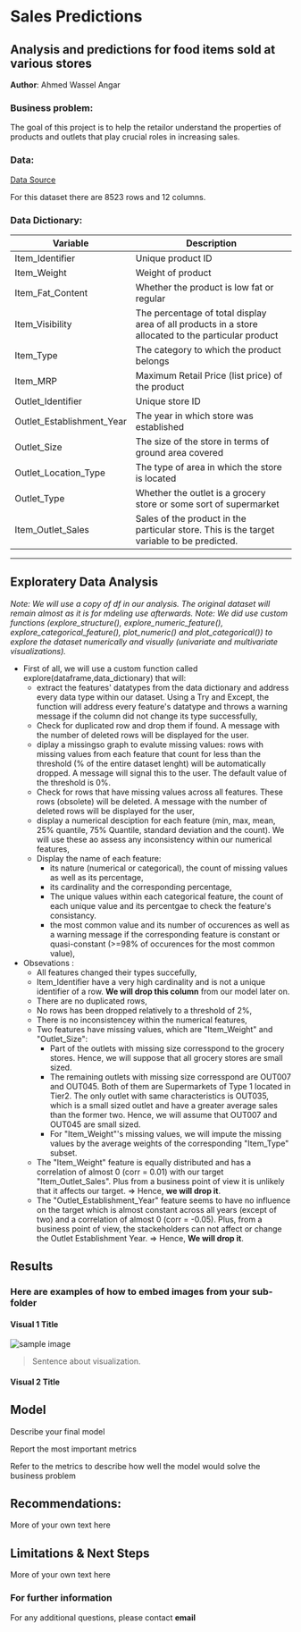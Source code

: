 # Sales Predictions
## Analysis and predictions for food items sold at various stores 

**Author**: Ahmed Wassel Angar 

### Business problem:

The goal of this project is to help the retailor understand the properties of products and outlets that play crucial roles in increasing sales.


### Data:
[Data Source](https://drive.google.com/file/d/1pjfwuYRLDsei9Z8gYFtHhi-pEKxp8DAA/view)

For this dataset there are 8523 rows and 12 columns.
### Data Dictionary:
Variable  | Description
-------------------|------------------
Item_Identifier             | Unique product ID
Item_Weight                 | Weight of product
Item_Fat_Content            | Whether the product is low fat or regular
Item_Visibility             | The percentage of total display area of all products in a store allocated to the particular product
Item_Type                   | The category to which the product belongs
Item_MRP                    | Maximum Retail Price (list price) of the product
Outlet_Identifier           | Unique store ID
Outlet_Establishment_Year   | The year in which store was established
Outlet_Size                 | The size of the store in terms of ground area covered
Outlet_Location_Type        | The type of area in which the store is located
Outlet_Type                 | Whether the outlet is a grocery store or some sort of supermarket
Item_Outlet_Sales           | Sales of the product in the particular store. This is the target variable to be predicted.
---


## Exploratery Data Analysis
*Note: We will use a copy of df in our analysis. The original dataset will remain almost as it is for mdeling use afterwards.*
*Note: We did use custom functions (explore_structure(), explore_numeric_feature(), explore_categorical_feature(), plot_numeric() and plot_categorical()) to explore the dataset numerically and visually (univariate and multivariate visualizations).*
- First of all, we will use a custom function called explore(dataframe,data_dictionary) that will:
    - extract the features' datatypes from the data dictionary and address every data type within our dataset. Using a Try and Except, the       function will address every feature's datatype and throws a warning message if the column did not change its type successfully,
    - Check for duplicated row and drop them if found. A message with the number of deleted rows will be displayed for the user.
    - diplay a missingso graph to evalute missing values: rows with missing values from each feature that count for less than the threshold (% of the entire dataset lenght) will be automatically dropped. A message will signal this to the user. The default value of the threshold is 0%.
    - Check for rows that have missing values across all features. These rows (obsolete) will be deleted. A message with the number of deleted rows will be displayed for the user,
    - display a numerical desciption for each feature (min, max, mean, 25% quantile, 75% Quantile, standard deviation and the count). We         will use these ao assess any inconsistency within our numerical features,
    - Display the name of each feature:
        - its nature (numerical or categorical), the count of missing values as well as its percentage,
        - its cardinality and the corresponding percentage,
        - The unique values within each categorical feature, the count of each unique value and its percentgae to check the feature's                consistancy.
        - the most common value and its number of occurences as well as a warning message if the corresponding feature is constant or                quasi-constant (>=98% of occurences for the most common value),
- Obsevations :
    - All features changed their types succefully,
    - Item_Identifier have a very high cardinality and is not a unique identifier of a row. **We will drop this column** from our model later on.
    - There are no duplicated rows,
    - No rows has been dropped relatively to a threshold of 2%,
    - There is no inconsistencey within the numerical features,
    - Two features have missing values, which are "Item_Weight" and "Outlet_Size":
        - Part of the outlets with missing size corresspond to the grocery stores. Hence, we will suppose that all grocery stores are small sized.
        - The remaining outlets with missing size corresspond are OUT007 and OUT045. Both of them are Supermarkets of Type 1 located in Tier2. The only outlet with same characteristics is OUT035, which is a small sized outlet and have a greater average sales than the former two. Hence, we will assume that OUT007 and OUT045 are small sized.
        - For "Item_Weight"'s missing values, we will impute the missing values by the average weights of the corresponding "Item_Type" subset.
    - The "Item_Weight" feature is equally distributed and has a correlation of almost 0 (corr = 0.01) with our target "Item_Outlet_Sales". Plus from a business point of view it is unlikely that it affects our target. => Hence, **we will drop it**.
    - The "Outlet_Establishment_Year" feature seems to have no influence on the target which is almost constant across all years (except of two) and a correlation of almost 0 (corr = -0.05). Plus, from a business point of view, the stackeholders can not affect or change the Outlet Establishment Year. => Hence, **We will drop it**. 
  

## Results

### Here are examples of how to embed images from your sub-folder


#### Visual 1 Title
![sample image](project1_sample_image.png)

> Sentence about visualization.

#### Visual 2 Title

## Model

Describe your final model

Report the most important metrics

Refer to the metrics to describe how well the model would solve the business problem

## Recommendations:

More of your own text here


## Limitations & Next Steps

More of your own text here


### For further information


For any additional questions, please contact **email**
